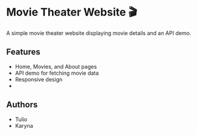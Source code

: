 # Movie Theater Website 🎬  

A simple movie theater website displaying movie details and an API demo.  

## Features  
- Home, Movies, and About pages  
- API demo for fetching movie data  
- Responsive design
- 
## Authors  
- Tulio  
- Karyna  
